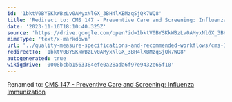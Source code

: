 ```yaml
---
id: '1bktV0BYSKkWBzLv0AMyxNlGX_3BH4lXBMzqSjQk7WQ8'
title: 'Redirect to: CMS 147 - Preventive Care and Screening: Influenza Immunization'
date: '2023-11-16T18:10:40.325Z'
source: 'https://drive.google.com/open?id=1bktV0BYSKkWBzLv0AMyxNlGX_3BH4lXBMzqSjQk7WQ8'
mimeType: 'text/x-markdown'
url: '../quality-measure-specifications-and-recommended-workflows/cms-147-preventive-care-and-screening-influenza-immunization.md'
redirectTo: '1bktV0BYSKkWBzLv0AMyxNlGX_3BH4lXBMzqSjQk7WQ8'
autogenerated: true
wikigdrive: '0008bcbb1563384efe0a28ada6f97e9432e65f10'
---
```

Renamed to: [CMS 147 - Preventive Care and Screening: Influenza Immunization](../quality-measure-specifications-and-recommended-workflows/cms-147-preventive-care-and-screening-influenza-immunization.md)
